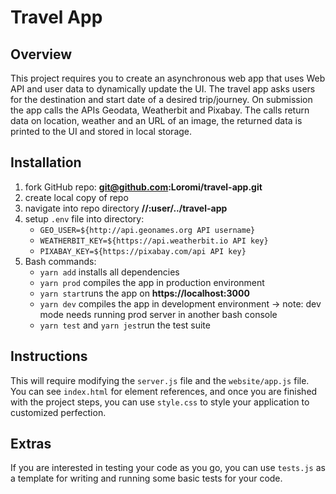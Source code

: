 # Travel App

## Overview
This project requires you to create an asynchronous web app that uses Web API and user data to dynamically update the UI. 
The travel app asks users for the destination and start date of a desired trip/journey. On submission the app calls the APIs Geodata, Weatherbit and Pixabay. The calls return data on location, weather and an URL of an image, the returned data is printed to the UI and stored in local storage.

## Installation
1.  fork GitHub repo: **git@github.com:Loromi/travel-app.git**
2.  create local copy of repo
3.  navigate into repo directory **//:user/../travel-app**
4.  setup `.env` file into directory:
    -   `GEO_USER=${http://api.geonames.org API username}`
    -   `WEATHERBIT_KEY=${https://api.weatherbit.io API key}`
    -   `PIXABAY_KEY=${https://pixabay.com/api API key}`
5.  Bash commands:
    -   `yarn add` installs all dependencies
    -   `yarn prod` compiles the app in production environment
    -   `yarn start`runs the app on **https://localhost:3000**
    -   `yarn dev` compiles the app in development environment
        -> note: dev mode needs running prod server in another bash console
    -   `yarn test` and `yarn jest`run the test suite

## Instructions
This will require modifying the `server.js` file and the `website/app.js` file. You can see `index.html` for element references, and once you are finished with the project steps, you can use `style.css` to style your application to customized perfection.

## Extras
If you are interested in testing your code as you go, you can use `tests.js` as a template for writing and running some basic tests for your code.

